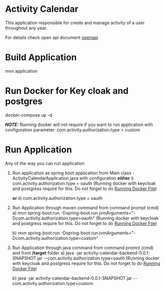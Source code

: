# Activity Calendar
This application responsible for create and manage activity of a user throughout 
any year. 

For details check open api document [openapi](documentation/openapi/openapi.yml)

# Build Application
  mvn application
  
# Run Docker for Key cloak and postgres
  docker-compose up -d

  **_NOTE:_**
  Running docker will not require if you want to run application with
  configuration parameter: com.activity.authorization.type = custom

# Run Application
  Any of the way you can run application
  1. Run application as spring boot  application from Main class - ActivityCalendarApplication.java
     with configuration 
        **either**
        i) com.activity.authorization.type = oauth 
          (Running docker with keycloak and postgress require for this. 
           Do not forget to do [Running Docker File](#run-docker-for-key-cloak-and-postgres))
        
        **or**
        ii) com.activity.authorization.type = oauth 

  2. Run Application through maven command from command prompt (cmd)
     a) mvn spring-boot:run -Dspring-boot.run.jvmArguments="-Dcom.activity.authorization.type=oauth"
      (Running docker with keycloak and postgress require for this.
     Do not forget to do [Running Docker File](#run-docker-for-key-cloak-and-postgres))

     b) mvn spring-boot:run -Dspring-boot.run.jvmArguments="-Dcom.activity.authorization.type=custom"

  3. Run Application through java command from command promnt (cmd) and from **/target** folder
     a) java -jar activity-calendar-backend-0.0.1-SNAPSHOT.jar --com.activity.authorization.type=oauth
     (Running docker with keycloak and postgress require for this. 
      Do not forget to do [Running Docker File](#run-docker-for-key-cloak-and-postgres)) 

     b) java -jar activity-calendar-backend-0.0.1-SNAPSHOT.jar --com.activity.authorization.type=custom

    